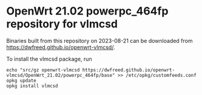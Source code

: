 OpenWrt 21.02 powerpc_464fp repository for vlmcsd
========

Binaries built from this repository on 2023-08-21 can be downloaded from <https://dwfreed.github.io/openwrt-vlmcsd/>.

To install the vlmcsd package, run

```
echo "src/gz openwrt-vlmcsd https://dwfreed.github.io/openwrt-vlmcsd/OpenWrt_21.02/powerpc_464fp/base" >> /etc/opkg/customfeeds.conf
opkg update
opkg install vlmcsd
```
